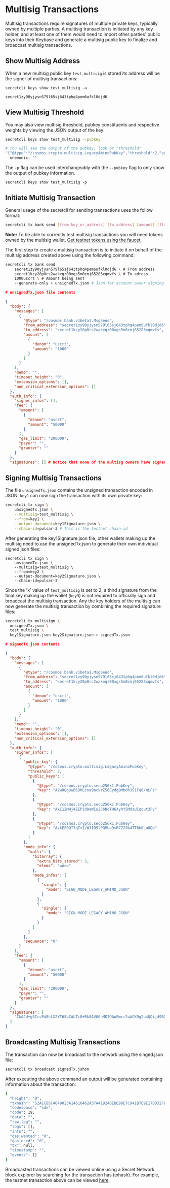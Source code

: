 # Multisig Transactions

Multisig transactions require signatures of multiple private keys, typically owned by multiple parties. A multisig transaction is initiated by any key holder, and at least one of them would need to import other parties' public keys into their Keybase and generate a multisig public key to finalize and broadcast multisig transactions.

## Show Multisig Address

When a new multisig public key `test_multisig` is stored its address will be the signer of multisig transactions:

```
secretcli keys show test_multisig -a

secret1zy90yjysn579l65sj643tphq4pem6ufkl0djd6
```

## View Multisig Threshold

You may also view multisig threshold, pubkey constituents and respective weights by viewing the JSON output of the key:

```bash
secretcli keys show test_multisig --pubkey

# You will see the output of the pubkey, look or "threshold"
'{"@type":"/cosmos.crypto.multisig.LegacyAminoPubKey","threshold":2,"public_keys":[{"@type":"/cosmos.crypto.secp256k1.PubKey","key":"AiXwUPtwTJqxKZq/BjKi+7EFhqR2Aj9QT94lFzb5Ednp"},{"@type":"/cosmos.crypto.secp256k1.PubKey","key":"A7QMHOt+yLGddDxey51QLofwsTJWfqyzYmNOB9L1Oz1S"},{"@type":"/cosmos.crypto.secp256k1.PubKey","key":"A0QMBqFY4J39i6NrH4qR5uOEnyytpkyeWFg/e0sPd8NJ"}]}'
  mnemonic: ""
```

The `-p` flag can be used interchangeably with the `--pubkey` flag to only show the output of pubkey information.&#x20;

```
secretcli keys show test_multisig -p
```

## Initiate Multisig Transaction

General usage of the secretcli for sending transactions uses the follow format:&#x20;

```bash
secretcli tx bank send [from_key_or_address] [to_address] [amount] [flags]
```

**Note:** To be able to correctly test multisig transactions you will need tokens owned by the multisig wallet. [Get testnet tokens using the faucet. ](https://faucet.secrettestnet.io/)

The first step to create a multisig transaction is to initiate it on behalf of the multisig address created above using the following command:

```bash
secretcli tx bank send 
    secret1zy90yjysn579l65sj643tphq4pem6ufkl0djd6 \ # From address
    secret1kcy20p0cs2wakeqz00xgs5m0cmj65283xqmvfs \ # To adress 
    1000uscrt \ # Amount being sent 
    --generate-only > unsignedTx.json # Json for account owner signing
```

```json
# unsignedTx.json file contents 

{
  "body": {
    "messages": [
      {
        "@type": "/cosmos.bank.v1beta1.MsgSend",
        "from_address": "secret1zy90yjysn579l65sj643tphq4pem6ufkl0djd6",
        "to_address": "secret1kcy20p0cs2wakeqz00xgs5m0cmj65283xqmvfs",
        "amount": [
          {
            "denom": "uscrt",
            "amount": "1000"
          }
        ]
      }
    ],
    "memo": "",
    "timeout_height": "0",
    "extension_options": [],
    "non_critical_extension_options": []
  },
  "auth_info": {
    "signer_infos": [],
    "fee": {
      "amount": [
        {
          "denom": "uscrt",
          "amount": "50000"
        }
      ],
      "gas_limit": "200000",
      "payer": "",
      "granter": ""
    }
  },
  "signatures": [] # Notice that none of the multisg owners have signed yet
```

## Signing Multisig Transactions

The file `unsignedTx.json` contains the unsigned transaction encoded in JSON. `key1` can now sign the transaction with its own private key:

```bash
secretcli tx sign \ 
    unsignedTx.json \
    --multisig=test_multisig \
    --from=key1 \
    --output-document=key1Signature.json \
    --chain-id=pulsar-3 # This is the testnet chain-id
```

After generating the key1Signature.json file, other wallets making up the multisig need to use the unsignedTx.json to generate their own individual signed json files:

```
secretcli tx sign \ 
    unsignedTx.json \
    --multisig=test_multisig \
    --from=key2 \
    --output-document=key2Signature.json \
    --chain-id=pulsar-3
```

Since the 'k' value of `test_multisig` is set to 2, a third signature from the final key making up the wallet (`key3`) is not required to officially sign and broadcast the multisig transaction. Any the key holders of the multisig can now generate the multisig transaction by combining the required signature files:

```bash
secretcli tx multisign \
  unsignedTx.json \
  test_multisig \
  key1Signature.json key2Signature.json > signedTx.json
```

```json
# signedTx.json contents 

{
  "body": {
    "messages": [
      {
        "@type": "/cosmos.bank.v1beta1.MsgSend",
        "from_address": "secret1zy90yjysn579l65sj643tphq4pem6ufkl0djd6",
        "to_address": "secret1kcy20p0cs2wakeqz00xgs5m0cmj65283xqmvfs",
        "amount": [
          {
            "denom": "uscrt",
            "amount": "1000"
          }
        ]
      }
    ],
    "memo": "",
    "timeout_height": "0",
    "extension_options": [],
    "non_critical_extension_options": []
  },
  "auth_info": {
    "signer_infos": [
      {
        "public_key": {
          "@type": "/cosmos.crypto.multisig.LegacyAminoPubKey",
          "threshold": 2,
          "public_keys": [
            {
              "@type": "/cosmos.crypto.secp256k1.PubKey",
              "key": "A2wRQgUwB6BMLcoa9acVrZ56EydgQMb0hJS1Fq6/nLPs"
            },
            {
              "@type": "/cosmos.crypto.secp256k1.PubKey",
              "key": "AxI12MHj4ZEPJd0eWIu25bNoTH6XyhY5MdsUIqqut3Fv"
            },
            {
              "@type": "/cosmos.crypto.secp256k1.PubKey",
              "key": "AzkEF0QT7qTvI/W3IO5lPQMUa9sR7Z29b4TT6k0Lo8Qe"
            }
          ]
        },
        "mode_info": {
          "multi": {
            "bitarray": {
              "extra_bits_stored": 3,
              "elems": "wA=="
            },
            "mode_infos": [
              {
                "single": {
                  "mode": "SIGN_MODE_LEGACY_AMINO_JSON"
                }
              },
              {
                "single": {
                  "mode": "SIGN_MODE_LEGACY_AMINO_JSON"
                }
              }
            ]
          }
        },
        "sequence": "0"
      }
    ],
    "fee": {
      "amount": [
        {
          "denom": "uscrt",
          "amount": "50000"
        }
      ],
      "gas_limit": "200000",
      "payer": "",
      "granter": ""
    }
  },
  "signatures": [
    "CkAJd+gSCrcPd8hlX2YT68bCALTi8+Rk0AVUGnMK7QAuFmrr2uACK9q2u4QQij49BXL6LaXEhZkUXFc3aCkMxmJFCkCEeY7AGFowB+GIBiZkEUsJg/RjM/cvqt/JvBcSYwDiS2EAMBMGItZNP/WdRX1pnbCWIHIo5Wqohc0qJ8WYfkm6"
  ]
}
```

## Broadcasting Multisig Transactions

The transaction can now be broadcast to the network using the singed.json file:

```bash
secretcli tx broadcast signedTx.jshon
```

After executing the above command an output will be generated containing information about the transaction:&#x20;

```bash
{
  "height": "0",
  "txhash": "52A1CB5C4049023A14616462A37A419240EBE99E7C941B7E9E17BD32FE92B134",
  "codespace": "sdk",
  "code": 19,
  "data": "",
  "raw_log": "",
  "logs": [],
  "info": "",
  "gas_wanted": "0",
  "gas_used": "0",
  "tx": null,
  "timestamp": "",
  "events": []
}
```

Broadcasted transactions can be viewed online using a Secret Network block explorer by searching for the transaction has (txhash). For example, the testnet transaction above can be viewed [here](https://testnet.ping.pub/secret/tx/52A1CB5C4049023A14616462A37A419240EBE99E7C941B7E9E17BD32FE92B134).&#x20;
